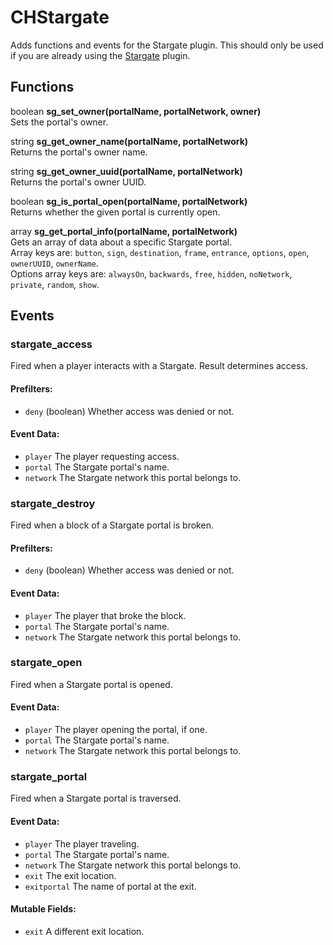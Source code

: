 # CHStargate

Adds functions and events for the Stargate plugin. This should only be used if you are already using the [Stargate](https://github.com/PseudoKnight/Stargate-Bukkit) plugin.

## Functions

boolean **sg_set_owner(portalName, portalNetwork, owner)**  
Sets the portal's owner.

string **sg_get_owner_name(portalName, portalNetwork)**  
Returns the portal's owner name.

string **sg_get_owner_uuid(portalName, portalNetwork)**  
Returns the portal's owner UUID.

boolean **sg_is_portal_open(portalName, portalNetwork)**  
Returns whether the given portal is currently open.

array **sg_get_portal_info(portalName, portalNetwork)**  
Gets an array of data about a specific Stargate portal.  
Array keys are: `button`, `sign`, `destination`, `frame`, `entrance`, `options`, `open`, `ownerUUID`, `ownerName`.  
Options array keys are: `alwaysOn`, `backwards`, `free`, `hidden`, `noNetwork`, `private`, `random`, `show`.

## Events
### stargate_access

Fired when a player interacts with a Stargate. Result determines access.

#### Prefilters:
* `deny` (boolean) Whether access was denied or not.

#### Event Data:
* `player` The player requesting access.
* `portal` The Stargate portal's name.
* `network` The Stargate network this portal belongs to.

### stargate_destroy

Fired when a block of a Stargate portal is broken.

#### Prefilters:
* `deny` (boolean) Whether access was denied or not.

#### Event Data:
* `player` The player that broke the block.
* `portal` The Stargate portal's name.
* `network` The Stargate network this portal belongs to.

### stargate_open

Fired when a Stargate portal is opened.

#### Event Data:
* `player` The player opening the portal, if one.
* `portal` The Stargate portal's name.
* `network` The Stargate network this portal belongs to.

### stargate_portal

Fired when a Stargate portal is traversed.

#### Event Data:
* `player` The player traveling.
* `portal` The Stargate portal's name.
* `network` The Stargate network this portal belongs to.
* `exit` The exit location.
* `exitportal` The name of portal at the exit.

#### Mutable Fields:
* `exit` A different exit location.